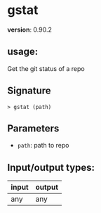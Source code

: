 # gstat

**version**: 0.90.2

## **usage**:

Get the git status of a repo

## Signature

`> gstat (path)`

## Parameters

- `path`: path to repo

## Input/output types:

| input | output |
| ----- | ------ |
| any   | any    |
